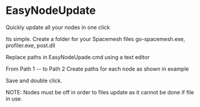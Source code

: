 # EasyNodeUpdate
Quickly update all your nodes in one click

Its simple.
Create a folder for your Spacemesh files
go-spacemesh.exe, profiler.exe, post.dll

Replace paths in EasyNodeUpade.cmd using a text editor

From Path 1 -- to Path 2
Create paths for each node as shown in example

Save and double click.

NOTE:
Nodes must be off in order to files update as it cannot be done if file in use.
